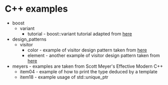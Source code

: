 # C++ examples
* boost
  * variant
    * tutorial - boost::variant tutorial adapted from [here](http://www.boost.org/doc/libs/1_55_0/doc/html/variant/tutorial.html#variant.tutorial.basic)
* design_patterns
  * visitor
    * color - example of visitor design pattern taken from [here](https://sourcemaking.com/design_patterns/visitor/cpp/1)
	* element - another example of visitor design pattern taken from [here](https://sourcemaking.com/design_patterns/visitor/cpp/2)
* meyers - examples are taken from Scott Meyer's Effective Modern C++
  * item04 - example of how to print the type deduced by a template
  * item18 - example usage of std::unique_ptr